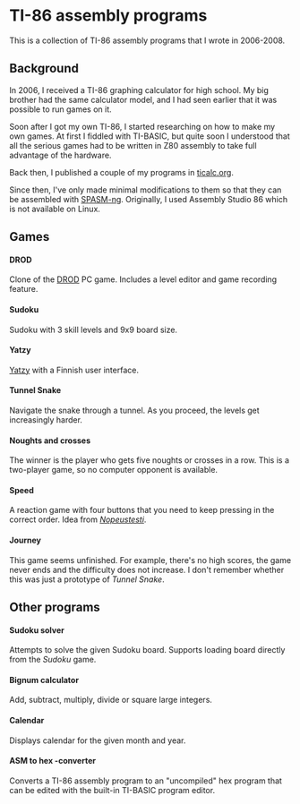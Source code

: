 # TI-86 assembly programs

This is a collection of TI-86 assembly programs that I wrote in 2006-2008.

## Background

In 2006, I received a TI-86 graphing calculator for high school. My big brother had the same calculator model, and I had seen earlier that it was possible to run games on it.

Soon after I got my own TI-86, I started researching on how to make my own games. At first I fiddled with TI-BASIC, but quite soon I understood that all the serious games had to be written in Z80 assembly to take full advantage of the hardware.

Back then, I published a couple of my programs in [ticalc.org](https://www.ticalc.org/archives/files/authors/98/9805.html).

Since then, I've only made minimal modifications to them so that they can be assembled with [SPASM-ng](https://github.com/alberthdev/spasm-ng). Originally, I used Assembly Studio 86 which is not available on Linux.

## Games

#### DROD

Clone of the [DROD](https://github.com/CaravelGames/drod) PC game. Includes a level editor and game recording feature.

#### Sudoku

Sudoku with 3 skill levels and 9x9 board size.

#### Yatzy

[Yatzy](https://en.wikipedia.org/wiki/Yatzy) with a Finnish user interface.

#### Tunnel Snake

Navigate the snake through a tunnel. As you proceed, the levels get increasingly harder.

#### Noughts and crosses

The winner is the player who gets five noughts or crosses in a row. This is a two-player game, so no computer opponent is available.

#### Speed

A reaction game with four buttons that you need to keep pressing in the correct order. Idea from [*Nopeustesti*](https://fi.wikipedia.org/wiki/Nopeustesti).

#### Journey

This game seems unfinished. For example, there's no high scores, the game never ends and the difficulty does not increase. I don't remember whether this was just a prototype of *Tunnel Snake*.

## Other programs

#### Sudoku solver

Attempts to solve the given Sudoku board. Supports loading board directly from the *Sudoku* game.

#### Bignum calculator

Add, subtract, multiply, divide or square large integers.

#### Calendar

Displays calendar for the given month and year.

#### ASM to hex -converter

Converts a TI-86 assembly program to an "uncompiled" hex program that can be edited with the built-in TI-BASIC program editor.
